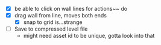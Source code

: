 - [x] be able to click on wall lines for actions~~ do
- [x] drag wall from line, moves both ends
  - [x] snap to grid is...strange
- [ ] Save to compressed level file
  - might need asset id to be unique, gotta look into that